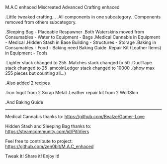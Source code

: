 M.A.C enhaced
Miscreated Advanced Crafting enhaced

.Little tweaked crafting...
.All components in one subcategory.
.Components removed from others subcategory.

.Sleeping Bag - Placeable Respawner
.Both Waterskins moved from Consumables - Water to Equipment - Bags
.Medical Cannabis in Equipment - Medical
.Hidden Stash in Base Building - Structures - Storage
.Baking in Consumables - Food - Baking need Baking Guide
.Repair Kit (Leather Items) in Equipment - Tools

.Lighter stack changed to 255
.Matches stack changed to 50
.DuctTape stack changed to 25
.amcoinLedger stack changed to 10000
.(show max 255 pieces but counting all...)

.Also added 2 recipes

.Iron Ingot from 2 Scrap Metal
.Leather repair kit from 2 WolfSkin

.And Baking Guide
________________________________________________
Medical Cannabis thanks to:
https://github.com/Bealze/Gamer-Love

Hidden Stash and Sleeping Bag thanks to:
https://steamcommunity.com/id/PitiViers

Feel free to contribute to project:
https://github.com/zen0bit/M.A.C_enhaced

Tweak It! Share it! Enjoy it!
